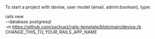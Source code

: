 To start a project with devise, user model (email, admin:boolean), type:

rails new \
--database postgresql \
-m https://github.com/sschuez/rails-template/blob/main/devise.rb \
CHANGE_THIS_TO_YOUR_RAILS_APP_NAME
